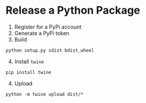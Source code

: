 # Release a Python Package

1. Register for a PyPi account
2. Generate a PyPi token
3. Build
```
python setup.py sdist bdist_wheel
```
4. Install `twine`
```
pip install twine
```
4. Upload
```
python -m twine upload dist/*
```
